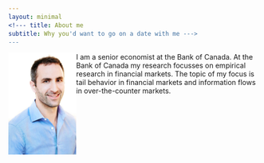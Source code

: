 ```yaml
---
layout: minimal
<!--- title: About me 
subtitle: Why you'd want to go on a date with me --->
---
```

<img style="float: left;" src="./Files/Pictures/PortraitComp.jpg" width="136" height="205" align="left">
I am a senior economist at the Bank of Canada. At the Bank of Canada my research focusses on empirical research in financial markets. The topic of my focus is tail behavior in financial markets and information flows in over-the-counter markets.

